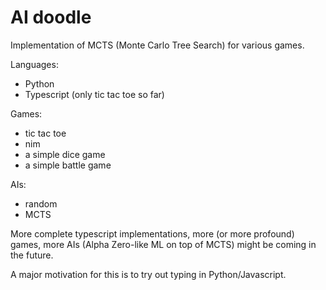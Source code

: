 # AI doodle

Implementation of MCTS (Monte Carlo Tree Search) for various games.

Languages:

* Python
* Typescript (only tic tac toe so far)

Games:

* tic tac toe
* nim
* a simple dice game
* a simple battle game


AIs:

* random
* MCTS

More complete typescript implementations, more (or more profound)
games, more AIs (Alpha Zero-like ML on top of MCTS) might be coming in
the future.

A major motivation for this is to try out typing in Python/Javascript.
